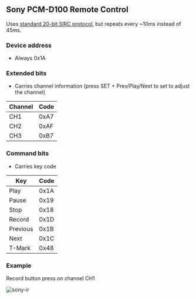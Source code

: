 ## Sony PCM-D100 Remote Control
Uses [standard 20-bit SIRC protocol](https://www.sbprojects.net/knowledge/ir/sirc.php), but repeats every ~10ms instead of 45ms.

### Device address
- Always 0x1A

### Extended bits
- Carries channel information (press SET + Prev/Play/Next to set to adjust the channel)

|Channel|Code|
|-|-|
|CH1|0xA7|
|CH2|0xAF|
|CH3|0xB7|

### Command bits
- Carries key code

|Key|Code|
|-|-|
|Play|0x1A|
|Pause|0x19|
|Stop|0x18|
|Record|0x1D|
|Previous|0x1B|
|Next|0x1C|
|T-Mark|0x48|

### Example
Record button press on channel CH1

![sony-ir](https://user-images.githubusercontent.com/16266909/98818490-9d583580-2466-11eb-97ff-9048ba79856c.png)
